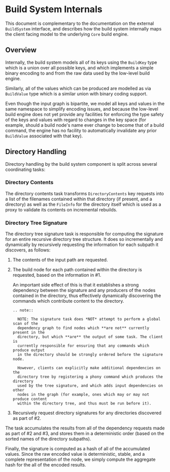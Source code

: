 # Build System Internals

This document is complementary to the documentation on the external
``BuildSystem`` interface, and describes how the build system internally maps
the client facing model to the underlying ``Core`` build engine.

## Overview

Internally, the build system models all of its keys using the `BuildKey` type
which is a union over all possible keys, and which implements a simple binary
encoding to and from the raw data used by the low-level build engine.

Similarly, all of the values which can be produced are modelled as via
`BuildValue` type which is a similar union with binary coding support.

Even though the input graph is bipartite, we model all keys and values in the
same namespace to simplify encoding issues, and because the low-level build
engine does not yet provide any facilities for enforcing the type safety of the
keys and values with regard to changes in the key space (for example, should a
build node's name ever change to become that of a build command, the engine has
no facility to automatically invalidate any prior `BuildValue` associated with
that key).


## Directory Handling

Directory handling by the build system component is split across several
coordinating tasks:

### Directory Contents 

The directory contents task transforms `DirectoryContents` key requests into a
list of the filenames contained within that directory (if present, and a
directory) as well as the ``FileInfo`` for the directory itself which is used as
a proxy to validate its contents on incremental rebuilds.

### Directory Tree Signature

The directory tree signature task is responsible for computing the signature for
an entire recursive directory tree structure. It does so incrementally and
dynamically by recursively requesting the information for each subpath it
discovers, as follows:

1. The contents of the input path are requested.

2. The build node for each path contained within the directory is requested,
   based on the information in #1.
   
   An important side effect of this is that it establishes a strong dependency
   between the signature and any producers of the nodes contained in the
   directory, thus effectively dynamically discovering the commands which
   contribute content to the directory.
   
   ```eval_rst
   .. note::
   
     NOTE: The signature task does *NOT* attempt to perform a global scan of the
     dependency graph to find nodes which **are not** currently present in the
     directory, but which **are** the output of some task. The client is
     currently responsible for ensuring that any commands which produce output
     in the directory should be strongly ordered before the signature node.

     However, clients can explicitly make additional dependencies on the
     directory tree by registering a phony command which produces the directory
     used by the tree signature, and which adds input dependencies on other
     nodes in the graph (for example, ones which may or may not produce content
     within the directory tree, and thus must be run before it).
   ```

3. Recursively request directory signatures for any directories discovered as
   part of #2.
   
The task accumulates the results from all of the dependency requests made as
part of #2 and #3, and stores them in a deterministic order (based on the sorted
names of the directory subpaths).

Finally, the signature is computed as a hash of all of the accumulated
values. Since the raw encoded value is deterministic, stable, and a complete
representation of the node, we simply compute the aggregate hash for the all of
the encoded results.

